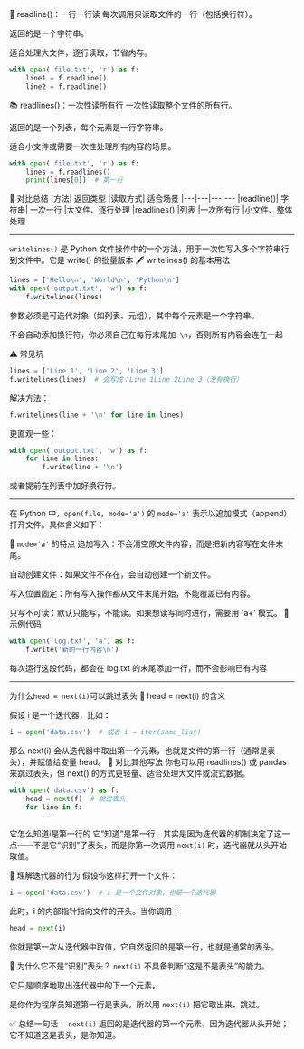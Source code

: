 📄 readline()：一行一行读
每次调用只读取文件的一行（包括换行符）。

返回的是一个字符串。

适合处理大文件，逐行读取，节省内存。

```python
with open('file.txt', 'r') as f:
    line1 = f.readline()
    line2 = f.readline()
```
📚 readlines()：一次性读所有行
一次性读取整个文件的所有行。

返回的是一个列表，每个元素是一行字符串。

适合小文件或需要一次性处理所有内容的场景。

```python
with open('file.txt', 'r') as f:
    lines = f.readlines()
    print(lines[0])  # 第一行
```
🧠 对比总结
|方法|	返回类型	|读取方式|	适合场景
|---|---|---|---
|readline()|	字符串|	一次一行	|大文件、逐行处理
|readlines()	|列表	|一次所有行	|小文件、整体处理

---
`writelines()` 是 Python 文件操作中的一个方法，用于一次性写入多个字符串行到文件中。它是 write() 的批量版本
🖋️ writelines() 的基本用法
```python
lines = ['Hello\n', 'World\n', 'Python\n']
with open('output.txt', 'w') as f:
    f.writelines(lines)
```
参数必须是可迭代对象（如列表、元组），其中每个元素是一个字符串。

不会自动添加换行符，你必须自己在每行末尾加` \n`，否则所有内容会连在一起

⚠️ 常见坑
```python
lines = ['Line 1', 'Line 2', 'Line 3']
f.writelines(lines)  # 会写成：Line 1Line 2Line 3（没有换行）
```
解决方法：

```python
f.writelines(line + '\n' for line in lines)
```

更直观一些：

```python
with open('output.txt', 'w') as f:
    for line in lines:
        f.write(line + '\n')
```
或者提前在列表中加好换行符。

---
在 Python 中，`open(file, mode='a')` 的 `mode='a'` 表示以追加模式（append）打开文件。具体含义如下：

📌 `mode='a'` 的特点
追加写入：不会清空原文件内容，而是把新内容写在文件末尾。

自动创建文件：如果文件不存在，会自动创建一个新文件。

写入位置固定：所有写入操作都从文件末尾开始，不能覆盖已有内容。

只写不可读：默认只能写，不能读。如果想读写同时进行，需要用 'a+' 模式。
🧪 示例代码
```python
with open('log.txt', 'a') as f:
    f.write('新的一行内容\n')
```
每次运行这段代码，都会在 log.txt 的末尾添加一行，而不会影响已有内容

---
为什么`head = next(i)`可以跳过表头
📌 head = next(i) 的含义

假设 i 是一个迭代器，比如：
```python
i = open('data.csv')  # 或者 i = iter(some_list)
```
那么 next(i) 会从迭代器中取出第一个元素，也就是文件的第一行（通常是表头），并赋值给变量 head。
🧠 对比其他写法
你也可以用 readlines() 或 pandas 来跳过表头，但 next() 的方式更轻量、适合处理大文件或流式数据。

```python
with open('data.csv') as f:
    head = next(f)  # 跳过表头
    for line in f:
        ...
```
它怎么知道i是第一行的
它“知道”是第一行，其实是因为迭代器的机制决定了这一点——不是它“识别”了表头，而是你第一次调用 `next(i)` 时，迭代器就从头开始取值。

🔁 理解迭代器的行为
假设你这样打开一个文件：

```python
i = open('data.csv')  # i 是一个文件对象，也是一个迭代器
```
此时，i 的内部指针指向文件的开头。当你调用：

```python
head = next(i)
```
你就是第一次从迭代器中取值，它自然返回的是第一行，也就是通常的表头。

🧠 为什么它不是“识别”表头？
`next(i)` 不具备判断“这是不是表头”的能力。

它只是顺序地取出迭代器中的下一个元素。

是你作为程序员知道第一行是表头，所以用 `next(i)` 把它取出来、跳过。

✅ 总结一句话：
`next(i)` 返回的是迭代器的第一个元素，因为迭代器从头开始；它不知道这是表头，是你知道。
